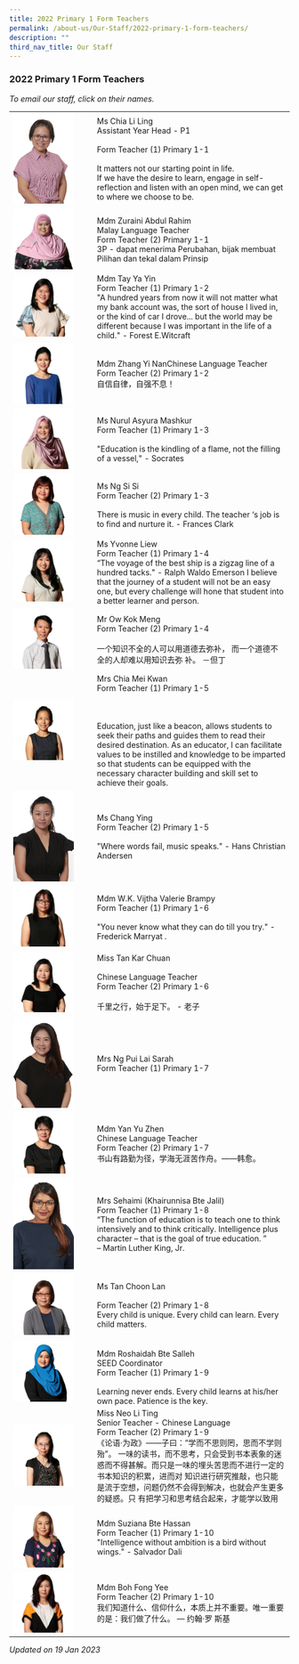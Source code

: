 ```yaml
---
title: 2022 Primary 1 Form Teachers
permalink: /about-us/Our-Staff/2022-primary-1-form-teachers/
description: ""
third_nav_title: Our Staff
---
```

### 2022 Primary 1 Form Teachers

*To email our staff, click on their names.*

|  |  |
|---|---|
| <img src="/images/ft36.png" style="width:80%"> | Ms Chia Li Ling   <br>Assistant Year Head - P1<br><br>Form Teacher (1) Primary 1-1<br><br>It matters not our starting point in life.<br>If we have the desire to learn, engage in self-reflection and listen with an open mind, we can get to where we choose to be.   |
| <img src="/images/ft37.png" style="width:80%"> | Mdm Zuraini Abdul Rahim<br>Malay Language Teacher<br>Form Teacher (2) Primary 1-1<br>3P - dapat menerima Perubahan, bijak membuat Pilihan dan tekal dalam Prinsip |
| <img src="/images/ft38.png" style="width:80%"> | Mdm Tay Ya Yin<br>Form Teacher (1) Primary 1-2<br>"A hundred years from now it will not matter what my bank account was, the sort of house I lived in, or the kind of car I drove... but the world may be different because I was important in the life of a child." - Forest E.Witcraft |
| <img src="/images/ft39.png" style="width:80%"> | Mdm Zhang Yi NanChinese Language Teacher<br>Form Teacher (2) Primary 1-2<br>自信自律，自强不息！ |
| <img src="/images/ft40.png" style="width:80%"> | Ms Nurul Asyura Mashkur<br>Form Teacher (1) Primary 1-3<br><br>"Education is the kindling of a flame, not the filling of a vessel," - Socrates |
| <img src="/images/ft41.png" style="width:80%"> | Ms Ng Si Si<br>Form Teacher (2) Primary 1-3<br><br>There is music in every child. The teacher ‘s job is to find and nurture it. - Frances Clark |
| <img src="/images/ft42.png" style="width:80%"> | Ms Yvonne Liew<br>Form Teacher (1) Primary 1-4<br>“The voyage of the best ship is a zigzag line of a hundred tacks." - Ralph Waldo Emerson I believe that the journey of a student will not be an easy one, but every challenge will hone that student into a better learner and person. |
| <img src="/images/ft43.png" style="width:80%"> | Mr Ow Kok Meng<br>Form Teacher (2) Primary 1-4<br><br>一个知识不全的人可以用道德去弥补， 而一个道德不全的人却难以用知识去弥 补。 －但丁 |
| <img src="/images/ft44.png" style="width:80%"> | Mrs Chia Mei Kwan<br>Form Teacher (1) Primary 1-5<br><br><br><br> Education, just like a beacon, allows students to seek their paths and guides them to read their desired destination. As an educator, I can facilitate values to be instilled and knowledge to be imparted so that students can be equipped with the necessary character building and skill set to achieve their goals.   |
| <img src="/images/ft45.png" style="width:80%"> | Ms Chang Ying<br>Form Teacher (2) Primary 1-5<br><br>"Where words fail, music speaks." - Hans Christian Andersen<br> |
| <img src="/images/ft46.png" style="width:80%"> | Mdm W.K. Vijtha Valerie Brampy<br>Form Teacher (1) Primary 1-6<br><br>"You never know what they can do till you try." - Frederick Marryat . |
| <img src="/images/ft47.png" style="width:80%"> | Miss Tan Kar Chuan<br><br>Chinese Language Teacher<br>Form Teacher (2) Primary 1-6<br><br>千里之行，始于足下。 - 老子 |
| <img src="/images/ft48.png" style="width:80%"> | Mrs Ng Pui Lai Sarah<br>Form Teacher (1) Primary 1-7 |
| <img src="/images/ft49.png" style="width:80%"> | Mdm Yan Yu Zhen<br>Chinese Language Teacher<br>Form Teacher (2) Primary 1-7<br>书山有路勤为径，学海无涯苦作舟。——韩愈。  |
| <img src="/images/ft50.png" style="width:80%"> | Mrs Sehaimi (Khairunnisa Bte Jalil)<br>Form Teacher (1) Primary 1-8<br>“The function of education is to teach one to think intensively and to think critically. Intelligence plus character – that is the goal of true education. ”<br>– Martin Luther King, Jr.  |
| <img src="/images/ft51.png" style="width:80%"> | Ms Tan Choon Lan<br><br>Form Teacher (2) Primary 1-8 <br>Every child is unique. Every child can learn. Every child matters.   |
| <img src="/images/ft52.png" style="width:80%"> | <br>Mdm Roshaidah Bte Salleh<br>SEED Coordinator<br>Form Teacher (1) Primary 1-9<br><br>Learning never ends. Every child learns at his/her own pace. Patience is the key.<br> |
| <img src="/images/ft53.png" style="width:80%"> | Miss Neo Li Ting<br>Senior Teacher - Chinese Language<br>Form Teacher (2) Primary 1-9<br>《论语·为政》——子曰：“学而不思则罔，思而不学则殆”。 一味的读书，而不思考，只会受到书本表象的迷惑而不得甚解。而只是一味的埋头苦思而不进行一定的书本知识的积累，进而对 知识进行研究推敲，也只能是流于空想，问题仍然不会得到解决，也就会产生更多的疑惑。只 有把学习和思考结合起来，才能学以致用 |
| <img src="/images/ft54.png" style="width:80%"> | Mdm Suziana Bte Hassan<br>Form Teacher (1) Primary 1-10<br>"Intelligence without ambition is a bird without wings." - Salvador Dali |
| <img src="/images/ft55.png" style="width:80%"> | Mdm Boh Fong Yee<br>Form Teacher (2) Primary 1-10<br>我们知道什么、信仰什么，本质上并不重要。唯一重要的是：我们做了什么。 — 约翰·罗 斯基 |

*Updated on 19 Jan 2023*